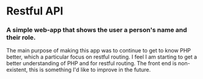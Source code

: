 # Restful API

### A simple web-app that shows the user a person's name and their role.

The main purpose of making this app was to continue to get to know PHP better, which a particular focus on restful routing. I feel I am starting to get a better understanding of PHP and for restful routing. The front end is non-existent, this is something I'd like to improve in the future.
